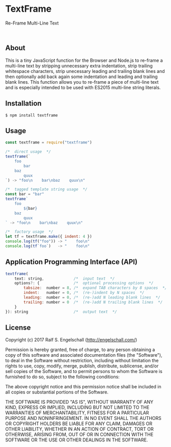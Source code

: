 
TextFrame
=========

Re-Frame Multi-Line Text

<p/>
<img src="https://nodei.co/npm/textframe.png?downloads=true&stars=true" alt=""/>

<p/>
<img src="https://david-dm.org/rse/textframe.png" alt=""/>

About
-----

This is a tiny JavaScript function for the Browser and Node.js to
re-frame a multi-line text by stripping unnecessary extra indentation,
strip trailing whitespace characters, strip unecessary leading and
trailing blank lines and then optionally add back again some indentation
and leading and trailing blank lines. This function allows you to
re-frame a piece of multi-line text and is especially intended to be
used with ES2015 multi-line string literals.

Installation
------------

```shell
$ npm install textframe
```

Usage
-----

```js
const textframe = require("textframe")

/*  direct usage  */
textframe(`
    foo
        bar
    baz
        quux
`) -> "foo\n    bar\nbaz    quux\n"

/*  tagged template string usage  */
const bar = "bar"
textframe`
    foo
        ${bar}
    baz
        quux
` -> "foo\n    bar\nbaz    quux\n"

/*  factory usage  */
let tf = textframe.make({ indent: 4 })
console.log(tf("foo")) -> "    foo\n"
console.log(tf`foo`)   -> "    foo\n"
```

Application Programming Interface (API)
---------------------------------------

```js
textframe(
    text: string,             /*  input text  */
    options?: {               /*  optional processing options  */
        tabsize:  number = 8, /*  expand TAB characters by 8 spaces  */
        indent:   number = 0, /*  (re-)indent by N spaces  */
        leading:  number = 0, /*  (re-)add N leading blank lines  */
        trailing: number = 0  /*  (re-)add N trailing blank lines  */
    }
}): string                    /*  output text  */
```

License
-------

Copyright (c) 2017 Ralf S. Engelschall (http://engelschall.com/)

Permission is hereby granted, free of charge, to any person obtaining
a copy of this software and associated documentation files (the
"Software"), to deal in the Software without restriction, including
without limitation the rights to use, copy, modify, merge, publish,
distribute, sublicense, and/or sell copies of the Software, and to
permit persons to whom the Software is furnished to do so, subject to
the following conditions:

The above copyright notice and this permission notice shall be included
in all copies or substantial portions of the Software.

THE SOFTWARE IS PROVIDED "AS IS", WITHOUT WARRANTY OF ANY KIND,
EXPRESS OR IMPLIED, INCLUDING BUT NOT LIMITED TO THE WARRANTIES OF
MERCHANTABILITY, FITNESS FOR A PARTICULAR PURPOSE AND NONINFRINGEMENT.
IN NO EVENT SHALL THE AUTHORS OR COPYRIGHT HOLDERS BE LIABLE FOR ANY
CLAIM, DAMAGES OR OTHER LIABILITY, WHETHER IN AN ACTION OF CONTRACT,
TORT OR OTHERWISE, ARISING FROM, OUT OF OR IN CONNECTION WITH THE
SOFTWARE OR THE USE OR OTHER DEALINGS IN THE SOFTWARE.

